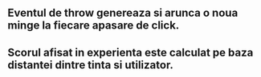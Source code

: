 ## Eventul de throw genereaza si arunca o noua minge la fiecare apasare de click. 
## Scorul afisat in experienta este calculat pe baza distantei dintre tinta si utilizator.
